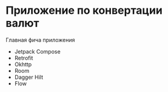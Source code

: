 # Приложение по конвертации валют

Главная фича приложения

- Jetpack Compose
- Retrofit
- Okhttp
- Room
- Dagger Hilt
- Flow

